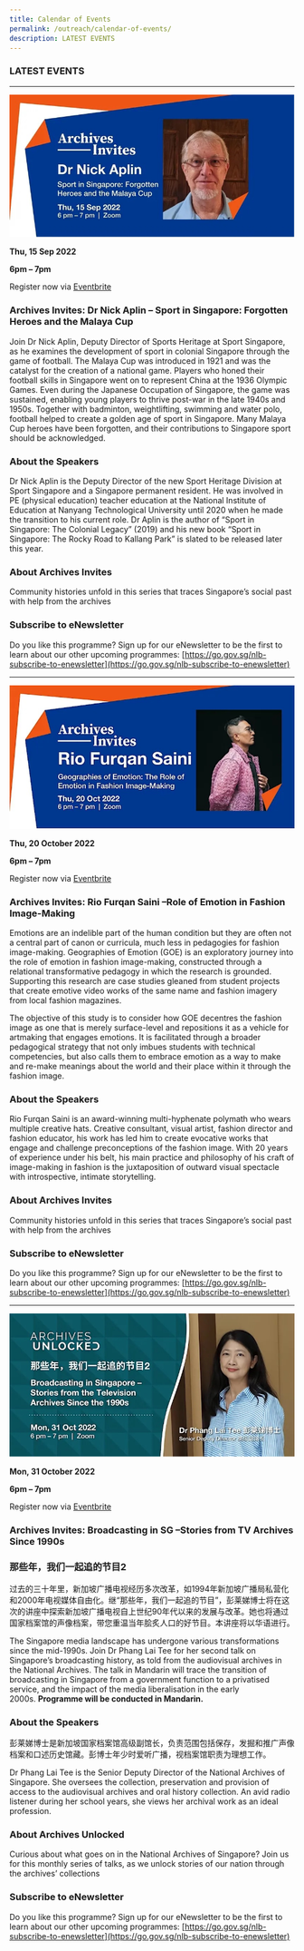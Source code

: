 ```yaml
---
title: Calendar of Events
permalink: /outreach/calendar-of-events/
description: LATEST EVENTS
---
```

### LATEST EVENTS

___________________________________________________________________
![](/images/AI%20Banner_15%20Sep%202022.jpg)

**Thu, 15 Sep 2022**

**6pm – 7pm**

Register now via [Eventbrite](https://www.eventbrite.sg/e/archives-invites-dr-nick-aplin-sport-in-singapore-and-the-malaya-cup-tickets-354524441147)

### Archives Invites: Dr Nick Aplin – Sport in Singapore: Forgotten Heroes and the Malaya Cup

Join Dr Nick Aplin, Deputy Director of Sports Heritage at Sport Singapore, as he examines the development of sport in colonial Singapore through the game of football. The Malaya Cup was introduced in 1921 and was the catalyst for the creation of a national game. Players who honed their football skills in Singapore went on to represent China at the 1936 Olympic Games. Even during the Japanese Occupation of Singapore, the game was sustained, enabling young players to thrive post-war in the late 1940s and 1950s. Together with badminton, weightlifting, swimming and water polo, football helped to create a golden age of sport in Singapore. Many Malaya Cup heroes have been forgotten, and their contributions to Singapore sport should be acknowledged.

### About the Speakers

Dr Nick Aplin is the Deputy Director of the new Sport Heritage Division at Sport Singapore and a Singapore permanent resident. He was involved in PE (physical education) teacher education at the National Institute of Education at Nanyang Technological University until 2020 when he made the transition to his current role. Dr Aplin is the author of “Sport in Singapore: The Colonial Legacy” (2019) and his new book “Sport in Singapore: The Rocky Road to Kallang Park” is slated to be released later this year.

### About Archives Invites
Community histories unfold in this series that traces Singapore’s social past with help from the archives

### Subscribe to eNewsletter
Do you like this programme? Sign up for our eNewsletter to be the first to learn about our other upcoming programmes: [https://go.gov.sg/nlb-subscribe-to-enewsletter](https://go.gov.sg/nlb-subscribe-to-enewsletter)

___________________________________________________________________
![](/images/AU%20Banner%20for%2020%20Oct%202022.jpg)

**Thu, 20 October 2022**

**6pm – 7pm**

Register now via [Eventbrite](https://www.eventbrite.sg/e/archives-invites-rio-furqan-saini-role-of-emotion-in-fashion-image-making-tickets-405029302547)

### Archives Invites: Rio Furqan Saini –Role of Emotion in Fashion Image-Making

Emotions are an indelible part of the human condition but they are often not a central part of canon or curricula, much less in pedagogies for fashion image-making. Geographies of Emotion (GOE) is an exploratory journey into the role of emotion in fashion image-making, constructed through a relational transformative pedagogy in which the research is grounded. Supporting this research are case studies gleaned from student projects that create emotive video works of the same name and fashion imagery from local fashion magazines. 

The objective of this study is to consider how GOE decentres the fashion image as one that is merely surface-level and repositions it as a vehicle for artmaking that engages emotions. It is facilitated through a broader pedagogical strategy that not only imbues students with technical competencies, but also calls them to embrace emotion as a way to make and re-make meanings about the world and their place within it through the fashion image.

### About the Speakers

Rio Furqan Saini is an award-winning multi-hyphenate polymath who wears multiple creative hats. Creative consultant, visual artist, fashion director and fashion educator, his work has led him to create evocative works that engage and challenge preconceptions of the fashion image. With 20 years of experience under his belt, his main practice and philosophy of his craft of image-making in fashion is the juxtaposition of outward visual spectacle with introspective, intimate storytelling.

### About Archives Invites
Community histories unfold in this series that traces Singapore’s social past with help from the archives

### Subscribe to eNewsletter
Do you like this programme? Sign up for our eNewsletter to be the first to learn about our other upcoming programmes: [https://go.gov.sg/nlb-subscribe-to-enewsletter](https://go.gov.sg/nlb-subscribe-to-enewsletter)

___________________________________________________________________
![](/images/AU%20Talk%20for%2031%20Oct%202022.jpg)

**Mon, 31 October 2022**

**6pm – 7pm**

Register now via [Eventbrite](https://www.eventbrite.sg/e/archives-unlocked-broadcasting-in-sg-stories-from-tv-archives-since-1990s-tickets-407295029397)

### Archives Invites: Broadcasting in SG –Stories from TV Archives Since 1990s

### **那些年，我们一起追的节目2**

过去的三十年里，新加坡广播电视经历多次改革，如1994年新加坡广播局私营化和2000年电视媒体自由化。继“那些年，我们一起追的节目”，彭莱娣博士将在这次的讲座中探索新加坡广播电视自上世纪90年代以来的发展与改革。她也将通过国家档案馆的声像档案，带您重温当年脍炙人口的好节目。本讲座将以华语进行。

The Singapore media landscape has undergone various transformations since the mid-1990s. Join Dr Phang Lai Tee for her second talk on Singapore’s broadcasting history, as told from the audiovisual archives in the National Archives. The talk in Mandarin will trace the transition of broadcasting in Singapore from a government function to a privatised service, and the impact of the media liberalisation in the early 2000s. **Programme will be conducted in Mandarin.**

### About the Speakers

彭莱娣博士是新加坡国家档案馆高级副馆长，负责范围包括保存，发掘和推广声像档案和口述历史馆藏。彭博士年少时爱听广播，视档案馆职责为理想工作。

Dr Phang Lai Tee is the Senior Deputy Director of the National Archives of Singapore. She oversees the collection, preservation and provision of access to the audiovisual archives and oral history collection. An avid radio listener during her school years, she views her archival work as an ideal profession.

### About Archives Unlocked
Curious about what goes on in the National Archives of Singapore? Join us for this monthly series of talks, as we unlock stories of our nation through the archives’ collections

### Subscribe to eNewsletter
Do you like this programme? Sign up for our eNewsletter to be the first to learn about our other upcoming programmes: [https://go.gov.sg/nlb-subscribe-to-enewsletter](https://go.gov.sg/nlb-subscribe-to-enewsletter)